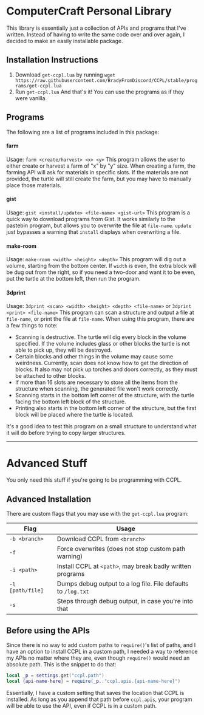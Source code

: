 # ComputerCraft Personal Library

This library is essentially just a collection of APIs and programs that I've written. Instead of having to write the same code over and over again, I decided to make an easily installable package.

## Installation Instructions

1. Download `get-ccpl.lua` by running `wget https://raw.githubusercontent.com/BradyFromDiscord/CCPL/stable/programs/get-ccpl.lua`
2. Run `get-ccpl.lua`
And that's it! You can use the programs as if they were vanilla.

## Programs

The following are a list of programs included in this package:

#### farm
Usage: `farm <create/harvest> <x> <y>`
This program allows the user to either create or harvest a farm of "x" by "y" size.
When creating a farm, the farming API will ask for materials in specific slots. If the materials are not provided, the turtle will still create the farm, but you may have to manually place those materials.

#### gist
Usage: `gist <install/update> <file-name> <gist-url>`
This program is a quick way to download programs from Gist. It works similarly to the pastebin program, but allows you to overwrite the file at `file-name`. `update` just bypasses a warning that `install` displays when overwriting a file.

#### make-room
Usage: `make-room <width> <height> <depth>`
This program will dig out a volume, starting from the bottom center. If `width` is even, the extra block will be dug out from the right, so if you need a two-door and want it to be even, put the turtle at the bottom left, then run the program.

#### 3dprint
Usage: `3dprint <scan> <width> <height> <depth> <file-name>` or `3dprint <print> <file-name>`
This program can scan a structure and output a file at `file-name`, or print the file at `file-name`.
When using this program, there are a few things to note:

- Scanning is destructive. The turtle will dig every block in the volume specified. If the volume includes glass or other blocks the turtle is not able to pick up, they will be destroyed.
- Certain blocks and other things in the volume may cause some weirdness. Currently, scan does not know how to get the direction of blocks. It also may not pick up torches and doors correctly, as they must be attached to other blocks.
- If more than 16 slots are necessary to store all the items from the structure when scanning, the generated file won't work correctly.
- Scanning starts in the bottom left corner of the structure, with the turtle facing the bottom left block of the structure.
- Printing also starts in the bottom left corner of the structure, but the first block will be placed where the turtle is located.

It's a good idea to test this program on a small structure to understand what it will do before trying to copy larger structures.
_____________________________

# Advanced Stuff

You only need this stuff if you're going to be programming with CCPL.

## Advanced Installation

There are custom flags that you may use with the `get-ccpl.lua` program:

| Flag             | Usage                                                         |
|------------------|---------------------------------------------------------------|
| `-b <branch>`    | Download CCPL from `<branch>`                                 |
| `-f`             | Force overwrites (does not stop custom path warning)          |
| `-i <path>`      | Install CCPL at `<path>`, may break badly written programs    |
| `-l [path/file]` | Dumps debug output to a log file. File defaults to `/log.txt` |
| `-s`             | Steps through debug output, in case you're into that          |

## Before using the APIs

Since there is no way to add custom paths to `require()`'s list of paths, and I have an option to install CCPL in a custom path, I needed a way to reference my APIs no matter where they are, even though `require()` would need an absolute path. 
This is the snippet to do that:
```lua
local _p = settings.get("ccpl.path")
local {api-name-here} = require(_p.."ccpl.apis.{api-name-here}")
```

Essentially, I have a custom setting that saves the location that CCPL is installed. As long as you append that path before `ccpl.apis`, your program will be able to use the API, even if CCPL is in a custom path.
